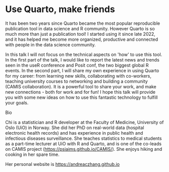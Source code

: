 # Use Quarto, make friends

It has been two years since Quarto became the most popular reproducible publication tool in data science and R community. However Quarto is so much more than just a publication tool! I started using it since late 2022, and it has helped me become more organized, productive and connected with people in the data science community.

In this talk I will not focus on the technical aspects on 'how' to use this tool. In the first part of the talk, I would like to report the latest news and trends seen in the useR conference and Posit conf, the two biggest global R events. In the second part, I will share my own experience in using Quarto for my career: from learning new skills, collaborating with co-workers, teaching university courses to networking and building a community (CAMIS collaboration). It is a powerful tool to share your work, and make new connections - both for work and for fun! I hope this talk will provide you with some new ideas on how to use this fantastic technology to fulfill your goals. 



Bio

Chi is a statistician and R developer at the Faculty of Medicine, University of Oslo (UiO) in Norway. She did her PhD on real-world data (hospital electronic health records) and has experience in public health and infectious diseases surveillance. She teaches statistics to medical students as a part-time lecturer at UiO with R and Quarto, and is one of the co-leads on CAMIS project (https://psiaims.github.io/CAMIS/). She enjoys hiking and cooking in her spare time.

Her personal website is https://andreaczhang.github.io
